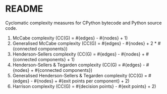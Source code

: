 README
======

Cyclomatic complexity measures for CPython bytecode and Python source code.

1. McCabe complexity (CC(G) = #{edges} - #{nodes} + 1)
2. Generalised McCabe complexity (CC(G) = #{edges} - #{nodes} + 2 * #{connected components})
3. Henderson-Sellers complexity (CC(G) = #{edges} - #{nodes} + #{connected components} + 1)
4. Henderson-Sellers & Tegarden complexity (CC(G) = #{edges} - #{nodes} + #{connected components})
5. Generalised Henderson-Sellers & Tegarden complexity (CC(G) = #{edges} - #{nodes} + #{exit points per component} + 2)
6. Harrison complexity (CC(G) = #{decision points} - #{exit points} + 2)
